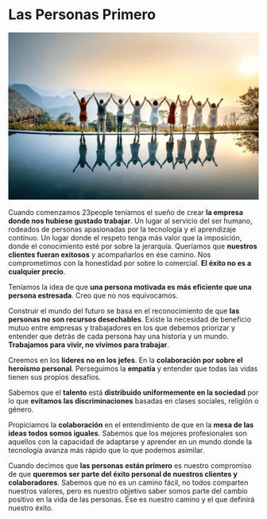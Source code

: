 # Las Personas Primero

![People First](../_assets/images/people-first.png)

Cuando comenzamos 23people teníamos el sueño de crear **la empresa donde nos hubiese gustado trabajar**. Un lugar  al servicio del ser humano, rodeados de personas apasionadas por la tecnología y el aprendizaje contínuo. Un lugar donde el respeto tenga más valor que la imposición, donde el conocimiento esté por sobre la jerarquía.  Queríamos que **nuestros clientes fueran exitosos** y acompañarlos en ése camino. Nos comprometimos con la honestidad por sobre lo comercial.  **El éxito no es a cualquier precio**.

Teníamos la idea de que **una persona motivada es más eficiente que una persona estresada**. Creo que no nos equivocamos.  

Construir el mundo del futuro se basa en el reconocimiento de que **las personas no son recursos desechables**.  Existe la necesidad de beneficio mutuo entre empresas y trabajadores en los que debemos priorizar y entender que detrás de cada persona hay una historia y un mundo. **Trabajamos para vivir, no vivimos para trabajar**. 

Creemos en los **líderes no en los jefes**. En la **colaboración por sobre el heroísmo personal**. Perseguimos la **empatía** y entender que todas las vidas tienen sus propios desafíos.

Sabemos que el **talento** está **distribuido uniformemente en la sociedad** por lo que **evitamos las discriminaciones** basadas en clases sociales, religión o género.  

Propiciamos la **colaboración** en el entendimiento de que en la **mesa de las ideas todos somos iguales**. Sabemos que los mejores profesionales son aquellos con la capacidad de adaptarse y aprender en un mundo donde la tecnología avanza más rápido que lo que podemos asimilar.

Cuando decimos que **las personas están primero** es nuestro compromiso de que **queremos ser parte del éxito personal de nuestros clientes y colaboradores**.  Sabemos que no es un camino fácil, no todos comparten nuestros valores, pero es nuestro objetivo saber somos parte del cambio positivo en la vida de las personas. Ése es nuestro camino y el que definirá nuestro éxito.

